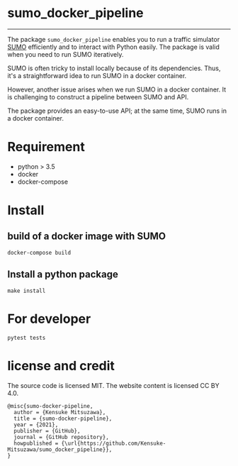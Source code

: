 # sumo_docker_pipeline
- - -

The package `sumo_docker_pipeline` enables you to run a traffic simulator [SUMO](https://sumo.dlr.de/docs/index.html) efficiently 
and to interact with Python easily. 
The package is valid when you need to run SUMO iteratively.

SUMO is often tricky to install locally because of its dependencies. 
Thus, it's a straightforward idea to run SUMO in a docker container.

However, another issue arises when we run SUMO in a docker container. 
It is challenging to construct a pipeline between SUMO and API.

The package provides an easy-to-use API; 
at the same time, 
SUMO runs in a docker container.

# Requirement

- python > 3.5
- docker 
- docker-compose

# Install

## build of a docker image with SUMO

```shell
docker-compose build 
```

## Install a python package

```shell
make install
```

# For developer

```shell
pytest tests
```

# license and credit

The source code is licensed MIT. The website content is licensed CC BY 4.0.



```
@misc{sumo-docker-pipeline,
  author = {Kensuke Mitsuzawa},
  title = {sumo-docker-pipeline},
  year = {2021},
  publisher = {GitHub},
  journal = {GitHub repository},
  howpublished = {\url{https://github.com/Kensuke-Mitsuzawa/sumo_docker_pipeline}},
}
```